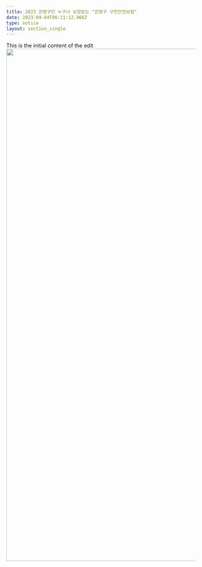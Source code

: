 ```yaml
---
title: 2023 은평구민 누구나 보장받는 "은평구 구민안전보험"
date: 2023-09-04T06:11:12.966Z
type: notice
layout: section_single
---
```

<p>This is the initial content of the edit<img src="https://drive.tiny.cloud/1/engl1s97gj9hrxpoa7eh7z5f05ozxfm1box3nxkh4j7a43ei/ff1fc810-a144-4698-b4fc-d17c4c5c2b6c" alt="" width="966" height="1365" /></p>